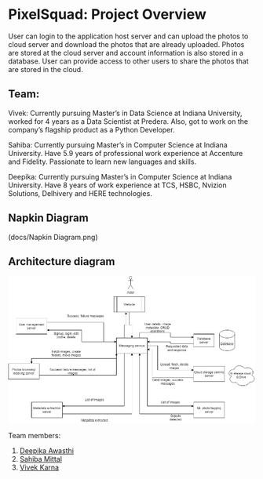 # PixelSquad: Project Overview
User can login to the application host server and can upload the photos to cloud server and download the photos that are already uploaded. Photos are stored at the cloud server and account information is also stored in a database. User can provide access to other users to share the photos that are stored in the cloud.

## Team:
Vivek:
Currently pursuing Master’s in Data Science at Indiana University, worked for 4 years as a Data Scientist at Predera. Also, got to work on the company’s flagship product as a Python Developer.

Sahiba:
Currently pursuing Master’s in Computer Science at Indiana University. Have 5.9 years of professional work experience at Accenture and Fidelity. Passionate to learn new languages and skills.

Deepika:
Currently pursuing Master’s in Computer Science at Indiana University. Have 8 years of work experience at TCS, HSBC, Nvizion Solutions, Delhivery and HERE technologies.

## Napkin Diagram
(docs/Napkin Diagram.png)

## Architecture diagram
![Architecture](docs/architecture_diagram.jpg)

Team members:

1. [Deepika Awasthi](https://github.com/danagar0312)
2. [Sahiba Mittal](https://github.com/SahibaM)
3. [Vivek Karna](https://github.com/vivekka93)
